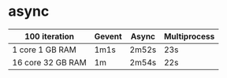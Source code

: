 # async

|100 iteration| Gevent| Async| Multiprocess |
|------------|-------|------|---------------|
| 1 core 1 GB RAM| 1m1s | 2m52s| 23s |
| 16 core 32 GB RAM| 1m | 2m54s| 22s |
